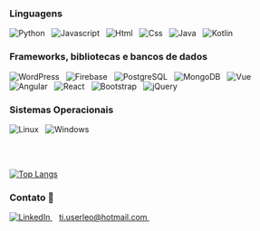### Linguagens

<div>
    <img src="https://user-images.githubusercontent.com/53942734/143281903-db775b29-f1ca-4cba-af64-edda35edf90e.png" title="Python" alt="Python"/>&nbsp&nbsp
    <img src="https://user-images.githubusercontent.com/53942734/143283869-4d388c67-dc16-40d6-8fe4-847471987374.png" title="Javascript" alt="Javascript"/>&nbsp&nbsp
    <img src="https://user-images.githubusercontent.com/53942734/105244303-118e1400-5b4f-11eb-8252-a3800e2c7e56.png" title="Html" alt="Html"/>&nbsp&nbsp
    <img src="https://user-images.githubusercontent.com/53942734/105244090-c411a700-5b4e-11eb-8acd-5624f7791162.png" title="Css" alt="Css"/>&nbsp&nbsp
    <img src="https://user-images.githubusercontent.com/53942734/105609080-95c9dc80-5d85-11eb-8773-71fbe74af0ea.png" title="Java" alt="Java"/>&nbsp&nbsp
    <img src="https://user-images.githubusercontent.com/53942734/143287356-2870558d-fe4c-4374-8346-d410e9303aaf.png" title="Kotlin" alt="Kotlin"/>&nbsp&nbsp
</div>

### Frameworks, bibliotecas e bancos de dados

<div>
    <img src="https://user-images.githubusercontent.com/53942734/143284590-160a009e-5bd3-4c15-8cb4-99c8d0c9678f.png" title="WordPress" alt="WordPress"/>&nbsp&nbsp
    <img src="https://user-images.githubusercontent.com/53942734/143286155-39fc0986-aa9c-4a3a-a87c-29b12b082e4b.png" title="Firebase" alt="Firebase"/>&nbsp&nbsp
    <img src="https://user-images.githubusercontent.com/53942734/143286163-dff20413-2781-4cd8-8d76-65e42bc8332a.png" title="PostgreSQL" alt="PostgreSQL"/>&nbsp&nbsp
    <img src="https://user-images.githubusercontent.com/53942734/143286159-083f5ca0-8db4-445f-a19f-344a1de85b57.png" title="MongoDB" alt="MongoDB"/>&nbsp&nbsp
    <img src="https://user-images.githubusercontent.com/53942734/105248240-cecf3a80-5b54-11eb-931f-22f24e884b9d.png" title="Vue" alt="Vue"/>&nbsp&nbsp
    <img src="https://user-images.githubusercontent.com/53942734/105248243-cf67d100-5b54-11eb-9f7b-38c0974f26a4.png" title="Angular" alt="Angular"/>&nbsp&nbsp
    <img src="https://user-images.githubusercontent.com/53942734/105248238-cd9e0d80-5b54-11eb-9dba-726ca6cab5e2.png" title="React" alt="React"/>&nbsp&nbsp
    <img src="https://user-images.githubusercontent.com/53942734/105248244-d0006780-5b54-11eb-8c5b-680525d002fa.png" title="Bootstrap" alt="Bootstrap"/>&nbsp&nbsp
    <img src="https://user-images.githubusercontent.com/53942734/105248245-d098fe00-5b54-11eb-9c55-691c92645c7f.png" title="jQuery" alt="jQuery"/>&nbsp&nbsp   
</div>

### Sistemas Operacionais

<div>
    <img src="https://user-images.githubusercontent.com/53942734/105247282-4d2add00-5b53-11eb-9299-3aed55886d57.png" title="Linux" alt="Linux"/>&nbsp&nbsp
    <img src="https://user-images.githubusercontent.com/53942734/105247275-4b611980-5b53-11eb-9353-1218f4fa54ff.png" title="Windows" alt="Windows"/>&nbsp&nbsp
</div>
 
 <br></br>

 [![Top Langs](https://github-readme-stats.vercel.app/api/top-langs/?username=leo123nunes&layout=compact)](https://github.com/leo123nunes/github-readme-stats)

### Contato :email:
<a href="https://www.linkedin.com/in/leonunesoliveira/">
    <img title="LinkedIn" src="https://user-images.githubusercontent.com/53942734/105248862-ef4bc480-5b55-11eb-926d-d9b8aa20ebba.png"/>
  </a>
  &nbsp&nbsp
<a href="mailto:ti.userleo@hotmail.com" title="Meu e-mail">
  ti.userleo@hotmail.com
</a>&nbsp&nbsp
<!--
**leo123nunes/leo123nunes** is a ✨ _special_ ✨ repository because its `README.md` (this file) appears on your GitHub profile.



